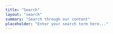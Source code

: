 ```yaml
---
title: "Search"
layout: "search"
summary: "Search through our content"
placeholder: "Enter your search term here..."
---
```

